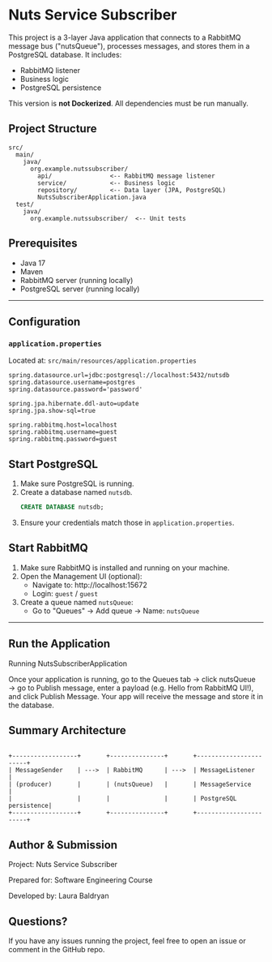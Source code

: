 # Nuts Service Subscriber 

This project is a 3-layer Java application that connects to a RabbitMQ message bus ("nutsQueue"), processes messages, and stores them in a PostgreSQL database. It includes:
- RabbitMQ listener
- Business logic
- PostgreSQL persistence

This version is **not Dockerized**. All dependencies must be run manually.

## Project Structure

```
src/
  main/
    java/
      org.example.nutssubscriber/
        api/                <-- RabbitMQ message listener
        service/            <-- Business logic
        repository/         <-- Data layer (JPA, PostgreSQL)
        NutsSubscriberApplication.java
  test/
    java/
      org.example.nutssubscriber/  <-- Unit tests
```

## Prerequisites

- Java 17
- Maven
- RabbitMQ server (running locally)
- PostgreSQL server (running locally)

---

## Configuration

### `application.properties`
Located at: `src/main/resources/application.properties`

```properties
spring.datasource.url=jdbc:postgresql://localhost:5432/nutsdb
spring.datasource.username=postgres
spring.datasource.password='password'

spring.jpa.hibernate.ddl-auto=update
spring.jpa.show-sql=true

spring.rabbitmq.host=localhost
spring.rabbitmq.username=guest
spring.rabbitmq.password=guest
```

## Start PostgreSQL

1. Make sure PostgreSQL is running.
2. Create a database named `nutsdb`.
   ```sql
   CREATE DATABASE nutsdb;
   ```
3. Ensure your credentials match those in `application.properties`.

## Start RabbitMQ

1. Make sure RabbitMQ is installed and running on your machine.
2. Open the Management UI (optional):
   - Navigate to: http://localhost:15672
   - Login: `guest` / `guest`
3. Create a queue named `nutsQueue`:
   - Go to "Queues" → Add queue → Name: `nutsQueue`

---

## Run the Application

Running NutsSubscriberApplication 

Once your application is running, go to the Queues tab → click nutsQueue → go to Publish message, enter a payload (e.g. Hello from RabbitMQ UI!), and click Publish Message. Your app will receive the message and store it in the database.


## Summary Architecture
```

+------------------+       +---------------+       +-----------------------+
| MessageSender    | --->  | RabbitMQ      | --->  | MessageListener      |
| (producer)       |       | (nutsQueue)   |       | MessageService       |
|                  |       |               |       | PostgreSQL persistence|
+------------------+       +---------------+       +-----------------------+
```

## Author & Submission

Project: Nuts Service Subscriber

Prepared for: Software Engineering Course

Developed by: Laura Baldryan

## Questions?
If you have any issues running the project, feel free to open an issue or comment in the GitHub repo.



